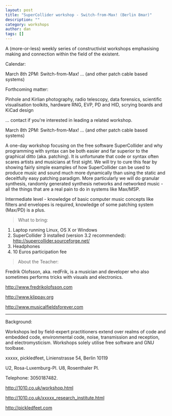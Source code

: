 ```yaml
---
layout: post
title: "SuperCollider workshop - Switch-from-Max! (Berlin 8mar)"
description: ""
category: workshops
author: dan
tags: []
---
```

A (more-or-less) weekly series of constructivist workshops emphasising making and connection within the field of the existent.

Calendar:

March 8th 2PM: Switch-from-Max!  ... (and other patch cable based systems)

Forthcoming matter:

Pinhole and Kirlian photography, radio telescopy, data forensics, scientific visualisation toolkits, hardware RNG, EVP, PD and HID, scrying boards and KiCad design

... contact if you're interested in leading a related workshop.

March 8th 2PM: Switch-from-Max!  ... (and other patch cable based systems)

A one-day workshop focusing on the free software SuperCollider and why programming with syntax can be both easier and far superior to the graphical ditto (aka. patching). It is unfortunate that code or syntax often scares artists and musicians at first sight. We will try to cure this fear by showing fairly simple examples of how SuperCollider can be used to produce music and sound much more dynamically than using the static and deceitfully easy patching paradigm.  More particularly we will do granular synthesis, randomly generated synthesis networks and networked music - all the things that are a real pain to do in systems like Max/MSP.

Intermediate level - knowledge of basic computer music concepts like filters and envelopes is required, knowledge of some patching system (Max/PD) is a plus.

>What to bring:

1. Laptop running Linux, OS X or Windows
2. SuperCollider 3 installed (version 3.2 recommended): http://supercollider.sourceforge.net/
3. Headphones
4. 10 Euros participation fee

>About the Teacher:

Fredrik Olofsson, aka. redFrik, is a musician and developer who also sometimes performs tricks with visuals and electronics.

http://www.fredrikolofsson.com

http://www.klippav.org

http://www.musicalfieldsforever.com

_______

Background:

Workshops led by field-expert practitioners extend over realms of code and embedded code, environmental code, noise, transmission and reception, and electromysticism. Workshops solely utilise free software and GNU toolbase.

xxxxx, pickledfeet, Linienstrasse 54, Berlin 10119

U2, Rosa-Luxemburg-Pl.
U8, Rosenthaler Pl.

Telephone: 3050187482.

http://1010.co.uk/workshop.html

http://1010.co.uk/xxxxx_research_institute.html

http://pickledfeet.com
